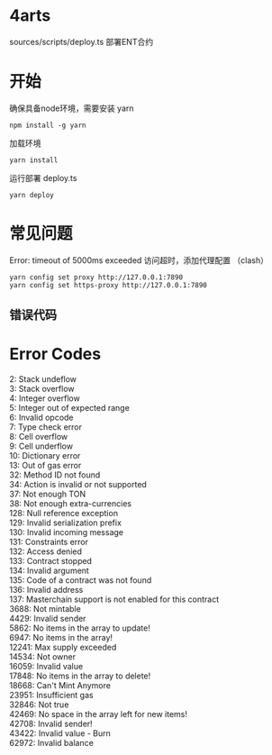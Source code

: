 # 4arts

sources/scripts/deploy.ts 部署ENT合约

# 开始
确保具备node环境，需要安装 yarn 
```shell
npm install -g yarn 
```
加载环境
```shell
yarn install
```

运行部署 deploy.ts  
```shell
yarn deploy
```

# 常见问题

Error: timeout of 5000ms exceeded
访问超时，添加代理配置 （clash）
```shell
yarn config set proxy http://127.0.0.1:7890 
yarn config set https-proxy http://127.0.0.1:7890
```
## 错误代码
# Error Codes
2: Stack undeflow  
3: Stack overflow  
4: Integer overflow  
5: Integer out of expected range  
6: Invalid opcode  
7: Type check error  
8: Cell overflow  
9: Cell underflow  
10: Dictionary error  
13: Out of gas error  
32: Method ID not found  
34: Action is invalid or not supported  
37: Not enough TON  
38: Not enough extra-currencies  
128: Null reference exception  
129: Invalid serialization prefix  
130: Invalid incoming message  
131: Constraints error  
132: Access denied  
133: Contract stopped  
134: Invalid argument  
135: Code of a contract was not found  
136: Invalid address  
137: Masterchain support is not enabled for this contract  
3688: Not mintable  
4429: Invalid sender  
5862: No items in the array to update!  
6947: No items in the array!  
12241: Max supply exceeded  
14534: Not owner  
16059: Invalid value  
17848: No items in the array to delete!  
18668: Can't Mint Anymore  
23951: Insufficient gas  
32846: Not true  
42469: No space in the array left for new items!  
42708: Invalid sender!  
43422: Invalid value - Burn  
62972: Invalid balance  